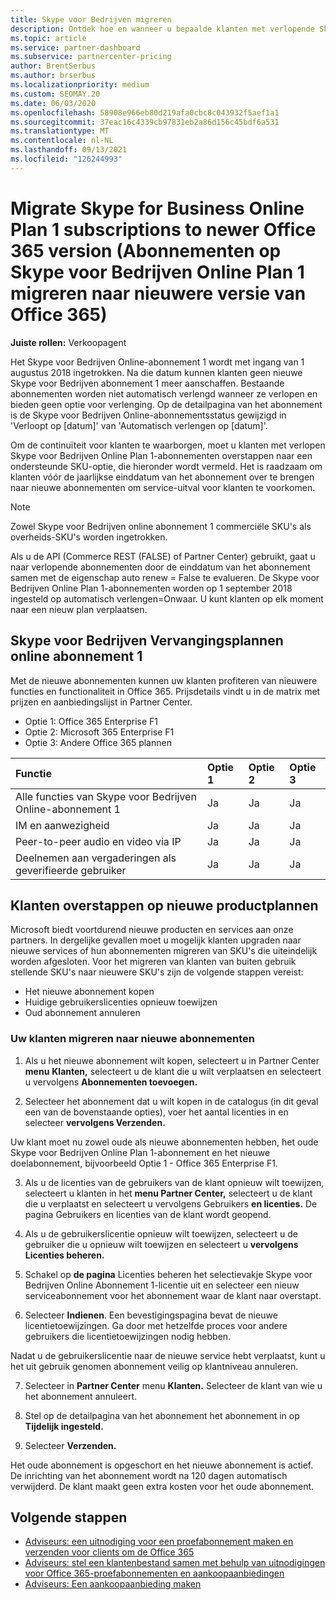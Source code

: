 ```yaml
---
title: Skype voor Bedrijven migreren
description: Ontdek hoe en wanneer u bepaalde klanten met verlopende Skype voor Bedrijven Online-abonnement 1 naar nieuwe Office 365 migreert.
ms.topic: article
ms.service: partner-dashboard
ms.subservice: partnercenter-pricing
author: BrentSerbus
ms.author: brserbus
ms.localizationpriority: medium
ms.custom: SEOMAY.20
ms.date: 06/03/2020
ms.openlocfilehash: 58908e966eb80d219afa0cbc8c043932f5aef1a1
ms.sourcegitcommit: 37eac16c4339cb97831eb2a86d156c45bdf6a531
ms.translationtype: MT
ms.contentlocale: nl-NL
ms.lasthandoff: 09/13/2021
ms.locfileid: "126244993"
---
```

# <a name="migrate-skype-for-business-online-plan-1-subscriptions-to-newer-office-365-versions"></a>Migrate Skype for Business Online Plan 1 subscriptions to newer Office 365 version (Abonnementen op Skype voor Bedrijven Online Plan 1 migreren naar nieuwere versie van Office 365)

**Juiste rollen:** Verkoopagent

Het Skype voor Bedrijven Online-abonnement 1 wordt met ingang van 1 augustus 2018 ingetrokken. Na die datum kunnen klanten geen nieuwe Skype voor Bedrijven abonnement 1 meer aanschaffen. Bestaande abonnementen worden niet automatisch verlengd wanneer ze verlopen en bieden geen optie voor verlenging. Op de detailpagina van het abonnement is de Skype voor Bedrijven Online-abonnementsstatus gewijzigd in 'Verloopt op [datum]' van 'Automatisch verlengen op [datum]'.  

Om de continuïteit voor klanten te waarborgen, moet u klanten met verlopen Skype voor Bedrijven Online Plan 1-abonnementen overstappen naar een ondersteunde SKU-optie, die hieronder wordt vermeld. Het is raadzaam om klanten vóór de jaarlijkse einddatum van het abonnement over te brengen naar nieuwe abonnementen om service-uitval voor klanten te voorkomen. 

>[!NOTE]
>Zowel Skype voor Bedrijven online abonnement 1 commerciële SKU's als overheids-SKU's worden ingetrokken.

Als u de API (Commerce REST (FALSE) of Partner Center) gebruikt, gaat u naar verlopende abonnementen door de einddatum van het abonnement samen met de eigenschap auto renew = False te evalueren. De Skype voor Bedrijven Online Plan 1-abonnementen worden op 1 september 2018 ingesteld op automatisch verlengen=Onwaar. U kunt klanten op elk moment naar een nieuw plan verplaatsen. 

## <a name="skype-for-business-online-plan-1-replacement-plans"></a>Skype voor Bedrijven Vervangingsplannen online abonnement 1

Met de nieuwe abonnementen kunnen uw klanten profiteren van nieuwere functies en functionaliteit in Office 365. Prijsdetails vindt u in de matrix met prijzen en aanbiedingslijst in Partner Center. 

- Optie 1: Office 365 Enterprise F1
- Optie 2: Microsoft 365 Enterprise F1
- Optie 3: Andere Office 365 plannen

|**Functie**    |**Optie 1**   |**Optie 2**   |**Optie 3**   |
|:-----------------|:-----------------|:-------------|:------------|
|Alle functies van Skype voor Bedrijven Online-abonnement 1|Ja   |Ja   |Ja   |
|IM en aanwezigheid |Ja   |Ja   |Ja   |
|Peer-to-peer audio en video via IP|Ja   |Ja   |Ja   
|Deelnemen aan vergaderingen als geverifieerde gebruiker| Ja   |Ja   |Ja   |

## <a name="transition-customers-to-new-product-plans"></a>Klanten overstappen op nieuwe productplannen

Microsoft biedt voortdurend nieuwe producten en services aan onze partners. In dergelijke gevallen moet u mogelijk klanten upgraden naar nieuwe services of hun abonnementen migreren van SKU's die uiteindelijk worden afgesloten. Voor het migreren van klanten van buiten gebruik stellende SKU's naar nieuwere SKU's zijn de volgende stappen vereist:

- Het nieuwe abonnement kopen
- Huidige gebruikerslicenties opnieuw toewijzen
- Oud abonnement annuleren

### <a name="migrate-your-customers-to-new-plans"></a>Uw klanten migreren naar nieuwe abonnementen

1. Als u het nieuwe abonnement wilt kopen, selecteert u in Partner Center **menu** **Klanten,** selecteert u de klant die u wilt verplaatsen en selecteert u vervolgens **Abonnementen toevoegen.**

2. Selecteer het abonnement dat u wilt kopen in de catalogus (in dit geval een van de bovenstaande opties), voer het aantal licenties in en selecteer **vervolgens Verzenden.** 

Uw klant moet nu zowel oude als nieuwe abonnementen hebben, het oude Skype voor Bedrijven Online Plan 1-abonnement en het nieuwe doelabonnement, bijvoorbeeld Optie 1 - Office 365 Enterprise F1.

3. Als u de licenties van de gebruikers van de klant opnieuw wilt toewijzen, selecteert u klanten in het **menu Partner Center,** selecteert u de klant die u verplaatst en selecteert u vervolgens Gebruikers **en licenties.** De pagina Gebruikers en licenties van de klant wordt geopend.

4. Als u de gebruikerslicentie opnieuw wilt toewijzen, selecteert u de gebruiker die u opnieuw wilt toewijzen en selecteert u **vervolgens Licenties beheren.**

5. Schakel op **de pagina** Licenties beheren het selectievakje Skype voor Bedrijven Online Abonnement 1-licentie uit en selecteer een nieuw serviceabonnement voor het abonnement waar de klant naar overstapt.

6. Selecteer **Indienen**. Een bevestigingspagina bevat de nieuwe licentietoewijzingen. Ga door met hetzelfde proces voor andere gebruikers die licentietoewijzingen nodig hebben.

Nadat u de gebruikerslicentie naar de nieuwe service hebt verplaatst, kunt u het uit gebruik genomen abonnement veilig op klantniveau annuleren.

7. Selecteer in **Partner Center** menu **Klanten.** Selecteer de klant van wie u het abonnement annuleert.

8. Stel op de detailpagina van het abonnement het abonnement in op **Tijdelijk ingesteld.**

9. Selecteer **Verzenden.**

Het oude abonnement is opgeschort en het nieuwe abonnement is actief. De inrichting van het abonnement wordt na 120 dagen automatisch verwijderd. De klant maakt geen extra kosten voor het oude abonnement.

## <a name="next-steps"></a>Volgende stappen

- [Adviseurs: een uitnodiging voor een proefabonnement maken en verzenden voor clients om de Office 365](advisors-create-a-trial-invitation.md)
- [Adviseurs: stel een klantenbestand samen met behulp van uitnodigingen voor Office 365-proefabonnementen en aankoopaanbiedingen](advisors-build-your-business.md)
- [Adviseurs: Een aankoopaanbieding maken](advisor-create-a-purchase-offer.md)
